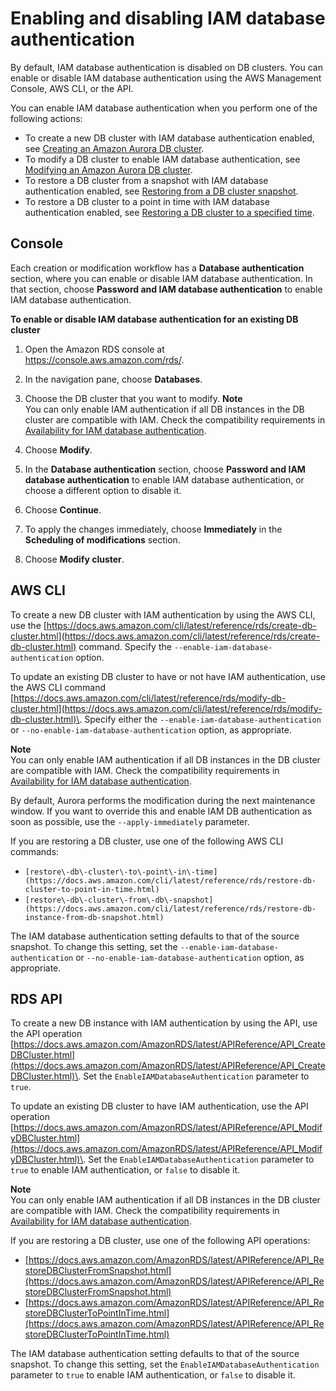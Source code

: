 # Enabling and disabling IAM database authentication<a name="UsingWithRDS.IAMDBAuth.Enabling"></a>

By default, IAM database authentication is disabled on DB clusters\. You can enable or disable IAM database authentication using the AWS Management Console, AWS CLI, or the API\.

You can enable IAM database authentication when you perform one of the following actions:
+ To create a new DB cluster with IAM database authentication enabled, see [Creating an Amazon Aurora DB cluster](Aurora.CreateInstance.md)\.
+ To modify a DB cluster to enable IAM database authentication, see [Modifying an Amazon Aurora DB cluster](Aurora.Modifying.md)\.
+ To restore a DB cluster from a snapshot with IAM database authentication enabled, see [Restoring from a DB cluster snapshot](USER_RestoreFromSnapshot.md)\.
+ To restore a DB cluster to a point in time with IAM database authentication enabled, see [Restoring a DB cluster to a specified time](USER_PIT.md)\.

## Console<a name="UsingWithRDS.IAMDBAuth.Enabling.Console"></a>

Each creation or modification workflow has a **Database authentication** section, where you can enable or disable IAM database authentication\. In that section, choose **Password and IAM database authentication** to enable IAM database authentication\.

**To enable or disable IAM database authentication for an existing DB cluster**

1. Open the Amazon RDS console at [https://console\.aws\.amazon\.com/rds/](https://console.aws.amazon.com/rds/)\.

1. In the navigation pane, choose **Databases**\.

1. Choose the DB cluster that you want to modify\.
**Note**  
You can only enable IAM authentication if all DB instances in the DB cluster are compatible with IAM\. Check the compatibility requirements in [Availability for IAM database authentication](UsingWithRDS.IAMDBAuth.md#UsingWithRDS.IAMDBAuth.Availability)\. 

1. Choose **Modify**\.

1. In the **Database authentication** section, choose **Password and IAM database authentication** to enable IAM database authentication, or choose a different option to disable it\.

1. Choose **Continue**\.

1. To apply the changes immediately, choose **Immediately** in the **Scheduling of modifications** section\.

1. Choose **Modify cluster**\.

## AWS CLI<a name="UsingWithRDS.IAMDBAuth.Enabling.CLI"></a>

To create a new DB cluster with IAM authentication by using the AWS CLI, use the [https://docs.aws.amazon.com/cli/latest/reference/rds/create-db-cluster.html](https://docs.aws.amazon.com/cli/latest/reference/rds/create-db-cluster.html) command\. Specify the `--enable-iam-database-authentication` option\.

To update an existing DB cluster to have or not have IAM authentication, use the AWS CLI command [https://docs.aws.amazon.com/cli/latest/reference/rds/modify-db-cluster.html](https://docs.aws.amazon.com/cli/latest/reference/rds/modify-db-cluster.html)\. Specify either the `--enable-iam-database-authentication` or `--no-enable-iam-database-authentication` option, as appropriate\.

**Note**  
You can only enable IAM authentication if all DB instances in the DB cluster are compatible with IAM\. Check the compatibility requirements in [Availability for IAM database authentication](UsingWithRDS.IAMDBAuth.md#UsingWithRDS.IAMDBAuth.Availability)\. 

By default, Aurora performs the modification during the next maintenance window\. If you want to override this and enable IAM DB authentication as soon as possible, use the `--apply-immediately` parameter\. 

If you are restoring a DB cluster, use one of the following AWS CLI commands:
+ `[restore\-db\-cluster\-to\-point\-in\-time](https://docs.aws.amazon.com/cli/latest/reference/rds/restore-db-cluster-to-point-in-time.html)`
+ `[restore\-db\-cluster\-from\-db\-snapshot](https://docs.aws.amazon.com/cli/latest/reference/rds/restore-db-instance-from-db-snapshot.html)`

The IAM database authentication setting defaults to that of the source snapshot\. To change this setting, set the `--enable-iam-database-authentication` or `--no-enable-iam-database-authentication` option, as appropriate\.

## RDS API<a name="UsingWithRDS.IAMDBAuth.Enabling.API"></a>

To create a new DB instance with IAM authentication by using the API, use the API operation [https://docs.aws.amazon.com/AmazonRDS/latest/APIReference/API_CreateDBCluster.html](https://docs.aws.amazon.com/AmazonRDS/latest/APIReference/API_CreateDBCluster.html)\. Set the `EnableIAMDatabaseAuthentication` parameter to `true`\.

To update an existing DB cluster to have IAM authentication, use the API operation [https://docs.aws.amazon.com/AmazonRDS/latest/APIReference/API_ModifyDBCluster.html](https://docs.aws.amazon.com/AmazonRDS/latest/APIReference/API_ModifyDBCluster.html)\. Set the `EnableIAMDatabaseAuthentication` parameter to `true` to enable IAM authentication, or `false` to disable it\.

**Note**  
You can only enable IAM authentication if all DB instances in the DB cluster are compatible with IAM\. Check the compatibility requirements in [Availability for IAM database authentication](UsingWithRDS.IAMDBAuth.md#UsingWithRDS.IAMDBAuth.Availability)\. 

If you are restoring a DB cluster, use one of the following API operations:
+ [https://docs.aws.amazon.com/AmazonRDS/latest/APIReference/API_RestoreDBClusterFromSnapshot.html](https://docs.aws.amazon.com/AmazonRDS/latest/APIReference/API_RestoreDBClusterFromSnapshot.html)
+ [https://docs.aws.amazon.com/AmazonRDS/latest/APIReference/API_RestoreDBClusterToPointInTime.html](https://docs.aws.amazon.com/AmazonRDS/latest/APIReference/API_RestoreDBClusterToPointInTime.html)

The IAM database authentication setting defaults to that of the source snapshot\. To change this setting, set the `EnableIAMDatabaseAuthentication` parameter to `true` to enable IAM authentication, or `false` to disable it\.